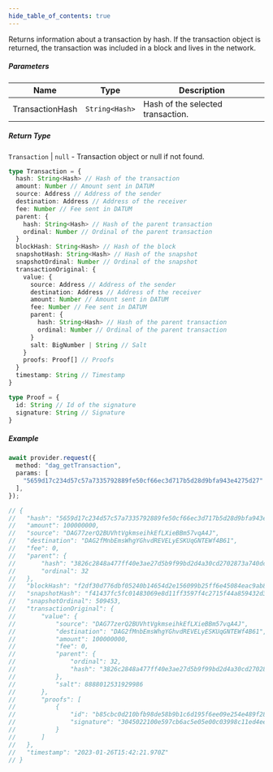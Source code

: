 ```yaml
---
hide_table_of_contents: true
---
```


<head>
  <meta
    name="description"
    content="Returns information about a transaction by hash.  If the transaction object is returned, the transaction was included in a block and lives in the network."
  />
</head>

<intro-end />

Returns information about a transaction by hash. If the transaction object is returned, the transaction was included in a block and lives in the network.

##### Parameters

|       Name      |         Type          |           Description             |
| --------------- | --------------------- | --------------------------------- |
| TransactionHash |     `String<Hash>`    | Hash of the selected transaction. |


##### Return Type

`Transaction` | `null` - Transaction object or null if not found.

```typescript title="Transaction"
type Transaction = {
  hash: String<Hash> // Hash of the transaction
  amount: Number // Amount sent in DATUM
  source: Address // Address of the sender
  destination: Address // Address of the receiver
  fee: Number // Fee sent in DATUM
  parent: {
    hash: String<Hash> // Hash of the parent transaction
    ordinal: Number // Ordinal of the parent transaction
  } 
  blockHash: String<Hash> // Hash of the block
  snapshotHash: String<Hash> // Hash of the snapshot
  snapshotOrdinal: Number // Ordinal of the snapshot
  transactionOriginal: {
    value: {
      source: Address // Address of the sender
      destination: Address // Address of the receiver
      amount: Number // Amount sent in DATUM
      fee: Number // Fee sent in DATUM
      parent: {
        hash: String<Hash> // Hash of the parent transaction
        ordinal: Number // Ordinal of the parent transaction
      }
      salt: BigNumber | String // Salt
    }
    proofs: Proof[] // Proofs
  }
  timestamp: String // Timestamp
}
```
```typescript title="Proof"
type Proof = {
  id: String // Id of the signature
  signature: String // Signature
}
```

##### Example

```typescript title="TypeScript"
await provider.request({
  method: "dag_getTransaction",
  params: [
    "5659d17c234d57c57a7335792889fe50cf66ec3d717b5d28d9bfa943e4275d27"
  ],
});

// {
//   "hash": "5659d17c234d57c57a7335792889fe50cf66ec3d717b5d28d9bfa943e4275d27",
//   "amount": 100000000,
//   "source": "DAG77zerQ2BUVhtVgkmseihkEfLXieBBm57vqA4J",
//   "destination": "DAG2fMnbEmsWhgYGhvdREVELyESKUqGNTEWf4B61",
//   "fee": 0,
//   "parent": {
//       "hash": "3826c2848a477ff40e3ae27d5b9f99bd2d4a30cd2702873a740dc7c77792310a",
//       "ordinal": 32
//   },
//   "blockHash": "f2df30d776dbf05240b14654d2e156099b25ff6e45084eac9ab89c37689a2007",
//   "snapshotHash": "f41437fc5fc01483069e8d11ff3597f4c2715f44a859432d3f0041838ff270d2",
//   "snapshotOrdinal": 509453,
//   "transactionOriginal": {
//       "value": {
//           "source": "DAG77zerQ2BUVhtVgkmseihkEfLXieBBm57vqA4J",
//           "destination": "DAG2fMnbEmsWhgYGhvdREVELyESKUqGNTEWf4B61",
//           "amount": 100000000,
//           "fee": 0,
//           "parent": {
//               "ordinal": 32,
//               "hash": "3826c2848a477ff40e3ae27d5b9f99bd2d4a30cd2702873a740dc7c77792310a"
//           },
//           "salt": 8888012531929986
//       },
//       "proofs": [
//           {
//               "id": "b85cbc0d210bfb98de58b9b1c6d195f6ee09e254e489f284756e3ebae82054823b04e64bcc62bb6b20ee8016b819419389037d8d09e278e47fe79645cfd8b166",
//               "signature": "3045022100e597cb6ac5e05e00c03998c11ed4ee0c3d8e42aedd37c19f4968ad494d5357e202205f754fe64410e2d8770b3976eb458c4bd3b22aa8f48609c2577dab88e23ef3fd"
//           }
//       ]
//   },
//   "timestamp": "2023-01-26T15:42:21.970Z"
// }
```
